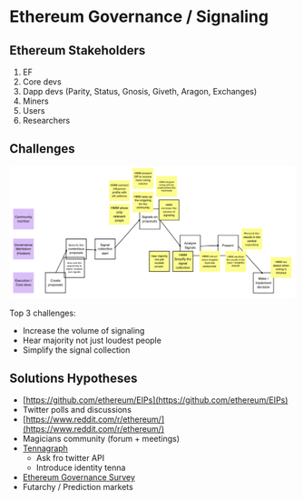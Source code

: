 # Ethereum Governance / Signaling

## Ethereum Stakeholders

1. EF
2. Core devs
3. Dapp devs \(Parity, Status, Gnosis, Giveth, Aragon, Exchanges\)
4. Miners
5. Users
6. Researchers

## Challenges

![](../../.gitbook/assets/image%20%285%29.png)

Top 3 challenges:

* Increase the volume of signaling
* Hear majority not just loudest people
* Simplify the signal collection

## Solutions Hypotheses

* [https://github.com/ethereum/EIPs](https://github.com/ethereum/EIPs)
* Twitter polls and discussions
* [https://www.reddit.com/r/ethereum/](https://www.reddit.com/r/ethereum/)
* Magicians community \(forum + meetings\)
* [Tennagraph](../../case-studies/tennagraph.md)
  * Ask fro twitter API 
  * Introduce identity tenna
* [Ethereum Governance Survey](https://ethereum-magicians.org/t/ethereum-governance-survey-call-to-action/3137)
* Futarchy / Prediction markets

